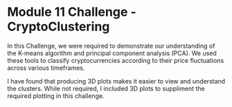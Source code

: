 # Module 11 Challenge - CryptoClustering

In this Challenge, we were required to demonstrate our understanding of the K-means algorithm and principal component analysis (PCA).  We used these tools to classify cryptocurrencies according to their price fluctuations across various timeframes. 

I have found that producing 3D plots makes it easier to view and understand the clusters.   While not required, I included 3D plots to suppliment the required plotting in this challenge. 